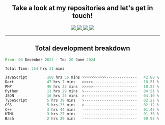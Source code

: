 <h2 align="center">
  Take a look at my repositories and let's get in touch!
</h2>
<p align="center">
  <a href="https://www.instagram.com/rayhanarkan?igsh=MXM3dHhmMTZ3ZWVsaA==">
    <img src="https://img.icons8.com/material-outlined/30/689d6a/instagram.png"/>
  </a>
  <a href="https://www.linkedin.com/in/rayhanarkan/">
    <img src="https://img.icons8.com/material-outlined/30/689d6a/linkedin.png"/>
  </a>
  <a href="">
    <img src="https://img.icons8.com/material-outlined/30/689d6a/geography.png"/>
  </a>
  <a href="mailto:rayhanarkan30@gmail.com">
    <img src="https://img.icons8.com/material-outlined/30/689d6a/email.png"/>
  </a>
</p>

---

<h2 align="center">Total development breakdown</h2>

<p align="center">
<!--START_SECTION:waka-->

```rust
From: 03 December 2022 - To: 20 June 2024

Total Time: 254 hrs 31 mins

JavaScript         108 hrs 56 mins >>>>>>>>>>>--------------   42.80 %
Dart               47 hrs 7 mins   >>>>>--------------------   18.51 %
PHP                46 hrs 23 mins  >>>>>--------------------   18.22 %
Python             11 hrs 29 mins  >------------------------   04.51 %
JSON               10 hrs 25 mins  >------------------------   04.10 %
TypeScript         5 hrs 39 mins   >------------------------   02.22 %
CSS                5 hrs 23 mins   >------------------------   02.12 %
C++                3 hrs 44 mins   -------------------------   01.47 %
HTML               3 hrs 27 mins   -------------------------   01.36 %
Bash               2 hrs 29 mins   -------------------------   00.98 %
```

<!--END_SECTION:waka-->
</p>
